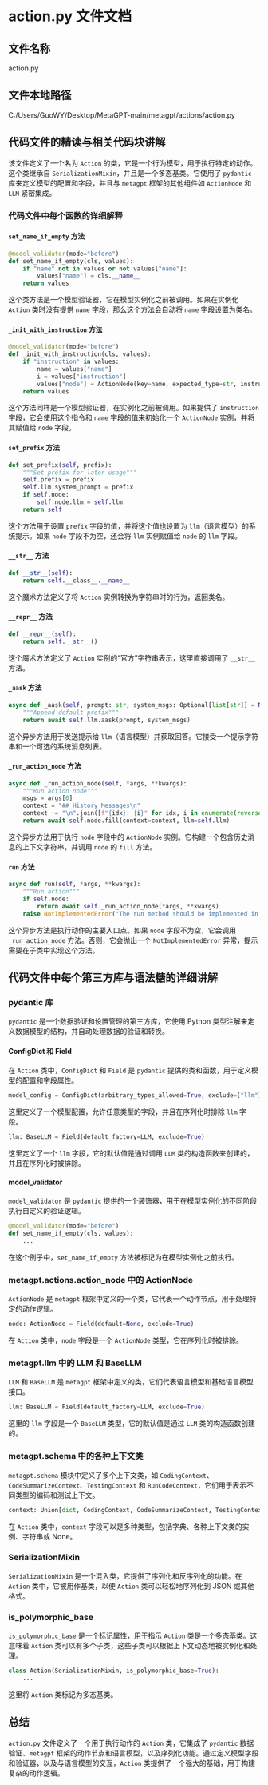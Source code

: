 
# action.py 文件文档

## 文件名称
action.py

## 文件本地路径
C:/Users/GuoWY/Desktop/MetaGPT-main/metagpt/actions/action.py

## 代码文件的精读与相关代码块讲解
该文件定义了一个名为 `Action` 的类，它是一个行为模型，用于执行特定的动作。这个类继承自 `SerializationMixin`，并且是一个多态基类。它使用了 `pydantic` 库来定义模型的配置和字段，并且与 `metagpt` 框架的其他组件如 `ActionNode` 和 `LLM` 紧密集成。

### 代码文件中每个函数的详细解释

#### `set_name_if_empty` 方法
```python
@model_validator(mode="before")
def set_name_if_empty(cls, values):
    if "name" not in values or not values["name"]:
        values["name"] = cls.__name__
    return values
```
这个类方法是一个模型验证器，它在模型实例化之前被调用。如果在实例化 `Action` 类时没有提供 `name` 字段，那么这个方法会自动将 `name` 字段设置为类名。

#### `_init_with_instruction` 方法
```python
@model_validator(mode="before")
def _init_with_instruction(cls, values):
    if "instruction" in values:
        name = values["name"]
        i = values["instruction"]
        values["node"] = ActionNode(key=name, expected_type=str, instruction=i, example="", schema="raw")
    return values
```
这个方法同样是一个模型验证器，在实例化之前被调用。如果提供了 `instruction` 字段，它会使用这个指令和 `name` 字段的值来初始化一个 `ActionNode` 实例，并将其赋值给 `node` 字段。

#### `set_prefix` 方法
```python
def set_prefix(self, prefix):
    """Set prefix for later usage"""
    self.prefix = prefix
    self.llm.system_prompt = prefix
    if self.node:
        self.node.llm = self.llm
    return self
```
这个方法用于设置 `prefix` 字段的值，并将这个值也设置为 `llm`（语言模型）的系统提示。如果 `node` 字段不为空，还会将 `llm` 实例赋值给 `node` 的 `llm` 字段。

#### `__str__` 方法
```python
def __str__(self):
    return self.__class__.__name__
```
这个魔术方法定义了将 `Action` 实例转换为字符串时的行为，返回类名。

#### `__repr__` 方法
```python
def __repr__(self):
    return self.__str__()
```
这个魔术方法定义了 `Action` 实例的“官方”字符串表示，这里直接调用了 `__str__` 方法。

#### `_aask` 方法
```python
async def _aask(self, prompt: str, system_msgs: Optional[list[str]] = None) -> str:
    """Append default prefix"""
    return await self.llm.aask(prompt, system_msgs)
```
这个异步方法用于发送提示给 `llm`（语言模型）并获取回答。它接受一个提示字符串和一个可选的系统消息列表。

#### `_run_action_node` 方法
```python
async def _run_action_node(self, *args, **kwargs):
    """Run action node"""
    msgs = args[0]
    context = "## History Messages\n"
    context += "\n".join([f"{idx}: {i}" for idx, i in enumerate(reversed(msgs))])
    return await self.node.fill(context=context, llm=self.llm)
```
这个异步方法用于执行 `node` 字段中的 `ActionNode` 实例。它构建一个包含历史消息的上下文字符串，并调用 `node` 的 `fill` 方法。

#### `run` 方法
```python
async def run(self, *args, **kwargs):
    """Run action"""
    if self.node:
        return await self._run_action_node(*args, **kwargs)
    raise NotImplementedError("The run method should be implemented in a subclass.")
```
这个异步方法是执行动作的主要入口点。如果 `node` 字段不为空，它会调用 `_run_action_node` 方法。否则，它会抛出一个 `NotImplementedError` 异常，提示需要在子类中实现这个方法。

## 代码文件中每个第三方库与语法糖的详细讲解

### pydantic 库
`pydantic` 是一个数据验证和设置管理的第三方库，它使用 Python 类型注解来定义数据模型的结构，并自动处理数据的验证和转换。

#### ConfigDict 和 Field
在 `Action` 类中，`ConfigDict` 和 `Field` 是 `pydantic` 提供的类和函数，用于定义模型的配置和字段属性。

```python
model_config = ConfigDict(arbitrary_types_allowed=True, exclude=["llm"])
```
这里定义了一个模型配置，允许任意类型的字段，并且在序列化时排除 `llm` 字段。

```python
llm: BaseLLM = Field(default_factory=LLM, exclude=True)
```
这里定义了一个 `llm` 字段，它的默认值是通过调用 `LLM` 类的构造函数来创建的，并且在序列化时被排除。

#### model_validator
`model_validator` 是 `pydantic` 提供的一个装饰器，用于在模型实例化的不同阶段执行自定义的验证逻辑。

```python
@model_validator(mode="before")
def set_name_if_empty(cls, values):
    ...
```
在这个例子中，`set_name_if_empty` 方法被标记为在模型实例化之前执行。

### metagpt.actions.action_node 中的 ActionNode
`ActionNode` 是 `metagpt` 框架中定义的一个类，它代表一个动作节点，用于处理特定的动作逻辑。

```python
node: ActionNode = Field(default=None, exclude=True)
```
在 `Action` 类中，`node` 字段是一个 `ActionNode` 类型，它在序列化时被排除。

### metagpt.llm 中的 LLM 和 BaseLLM
`LLM` 和 `BaseLLM` 是 `metagpt` 框架中定义的类，它们代表语言模型和基础语言模型接口。

```python
llm: BaseLLM = Field(default_factory=LLM, exclude=True)
```
这里的 `llm` 字段是一个 `BaseLLM` 类型，它的默认值是通过 `LLM` 类的构造函数创建的。

### metagpt.schema 中的各种上下文类
`metagpt.schema` 模块中定义了多个上下文类，如 `CodingContext`、`CodeSummarizeContext`、`TestingContext` 和 `RunCodeContext`，它们用于表示不同类型的编码和测试上下文。

```python
context: Union[dict, CodingContext, CodeSummarizeContext, TestingContext, RunCodeContext, str, None] = ""
```
在 `Action` 类中，`context` 字段可以是多种类型，包括字典、各种上下文类的实例、字符串或 None。

### SerializationMixin
`SerializationMixin` 是一个混入类，它提供了序列化和反序列化的功能。在 `Action` 类中，它被用作基类，以便 `Action` 类可以轻松地序列化到 JSON 或其他格式。

### is_polymorphic_base
`is_polymorphic_base` 是一个标记属性，用于指示 `Action` 类是一个多态基类。这意味着 `Action` 类可以有多个子类，这些子类可以根据上下文动态地被实例化和处理。

```python
class Action(SerializationMixin, is_polymorphic_base=True):
    ...
```
这里将 `Action` 类标记为多态基类。

## 总结
`action.py` 文件定义了一个用于执行动作的 `Action` 类，它集成了 `pydantic` 数据验证、`metagpt` 框架的动作节点和语言模型，以及序列化功能。通过定义模型字段和验证器，以及与语言模型的交互，`Action` 类提供了一个强大的基础，用于构建复杂的动作逻辑。
